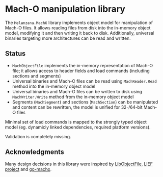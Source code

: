 # Mach-O manipulation library

The `Melanzana.MachO` library implements object model for manipulation of Mach-O files. It allows reading files from disk into the in-memory object model, modifying it and then writing it back to disk. Additionally, universal binaries targeting more architectures can be read and written.

## Status

- `MachObjectFile` implements the in-memory representation of Mach-O file; it allows access to header fields and load commands (including sections and segments)
- Universal binaries and Mach-O files can be read using `MachReader.Read` method into the in-memory object model
- Universal binaries and Mach-O files can be written to disk using `MachWriter.Write` method from the in-memory object model
- Segments (`MachSegment`) and sections (`MachSection`) can be manipulated and content can be rewritten, the model is unified for 32-/64-bit Mach-O files

Minimal set of load commands is mapped to the strongly typed object model (eg. dynamicly linked dependencies, required platform versions).

Validation is completely missing.

## Acknowledgments

Many design decisions in this library were inspired by [LibObjectFile](https://github.com/xoofx/LibObjectFile), [LIEF project](https://github.com/lief-project/LIEF) and [go-macho](https://github.com/blacktop/go-macho).
